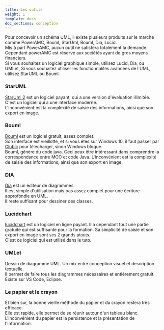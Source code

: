 ```yaml
---
title: Les outils
weight: 1
template: docs
doc_sections: conception
---
```


Pour concevoir un schéma UML, il existe plusieurs produits sur le marché comme PowerAMC, Bouml, StarUml, Bouml, Dia, Lucid.  
Mis à part PowerAMC, aucun outil ne satisfera totalement la demande. Cependant powerAMC est réservé aux sociétés ayant de gros moyens financiers.  
Si vous souhaitez un logiciel graphique simple, utilisez Lucid, Dia, ou UMLet,
Si vous souhaitez utiliser les fonctionnalités avancées de l'UML, utilisez StarUML ou Bouml.

### StarUML

[StarUml 2](http://staruml.io/) est un logiciel payant, qui a une version d'évaluation illimitée.  
C'est un logiciel qui a une interface moderne.  
L'inconvénient est la complexité de saisie des informations, ainsi que son export en image.

### Bouml

[Bouml](https://www.bouml.fr/) est un logiciel gratuit, assez complet.  
Son interface est vieillotte, et si vous êtes sur Windows 10, il faut passer par [Clubic](https://www.clubic.com/telecharger-fiche200292-bouml.html) pour télécharger, sinon Windows bloque.  
Bouml, génère du code java. Ceci peux être intéressant dans comprendre la correspondance entre MOO et code Java.
L'inconvénient est la complexité de saisie des informations, ainsi que son export en image.

### DIA

[Dia](https://sourceforge.net/projects/dia-installer/) est un éditeur de diagrammes.  
Il est simple d'utilisation mais pas assez complet pour une écriture approfondie en UML.  
Il reste suffisant pour dessiner des classes.  

### Lucidchart

[lucidchart](https://www.lucidchart.com/pages/fr) est un logiciel en ligne payant. Il a cependant tout une partie gratuite qui est suffisante pour la formation.
Sa simplicité de saisie et son export en image sont ses 2 grands atouts.  
C'est ce logiciel qui est utilisé dans le tuto.

### UMLet

Dessin de diagramme UML. Un mix entre conception visuel et description textuelle.  
Il permet de faire tous les diagrammes nécessaires et entièrement gratuit.  
Existe sur VS Code, Eclipse.

### Le papier et le crayon

Et bien sur, la bonne vieille méthode du papier et du crayon restera très efficace.  
Elle est rapide, elle permet de se réunir autour d'un tableau blanc.  
L'inconvénient du papier est la persistence et la présentation de l'information.  
